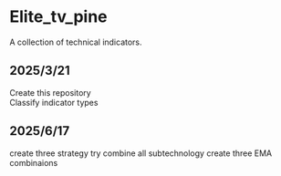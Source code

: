 # Elite_tv_pine
A collection of technical indicators.
## 2025/3/21
Create this repository  
Classify indicator types
## 2025/6/17
create three strategy
try combine all subtechnology
create three EMA combinaions
